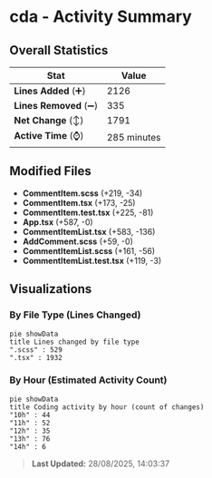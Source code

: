 # cda - Activity Summary 

## Overall Statistics

| Stat                   | Value                                                             |
| ---------------------- | ----------------------------------------------------------------- |
| **Lines Added** (➕)   | 2126                                          |
| **Lines Removed** (➖) | 335                                        |
| **Net Change** (↕)    | 1791                |
| **Active Time** (⌚)   | 285 minutes |


## Modified Files
- **CommentItem.scss** (+219, -34)
- **CommentItem.tsx** (+173, -25)
- **CommentItem.test.tsx** (+225, -81)
- **App.tsx** (+587, -0)
- **CommentItemList.tsx** (+583, -136)
- **AddComment.scss** (+59, -0)
- **CommentItemList.scss** (+161, -56)
- **CommentItemList.test.tsx** (+119, -3)

## Visualizations

### By File Type (Lines Changed)

```mermaid
pie showData
title Lines changed by file type
".scss" : 529
".tsx" : 1932
```

### By Hour (Estimated Activity Count)

```mermaid
pie showData
title Coding activity by hour (count of changes)
"10h" : 44
"11h" : 52
"12h" : 35
"13h" : 76
"14h" : 6
```


> **Last Updated:** 28/08/2025, 14:03:37